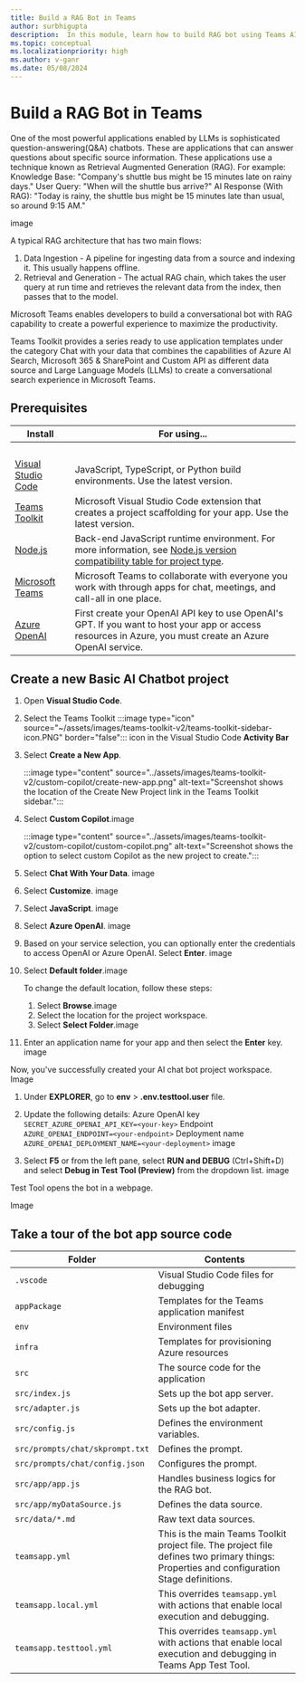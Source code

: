 ```yaml
---
title: Build a RAG Bot in Teams
author: surbhigupta
description:  In this module, learn how to build RAG bot using Teams AI library.
ms.topic: conceptual
ms.localizationpriority: high
ms.author: v-ganr
ms.date: 05/08/2024
---
```


# Build a RAG Bot in Teams

One of the most powerful applications enabled by LLMs is sophisticated question-answering(Q&A) chatbots. These are applications that can answer questions about specific source information. These applications use a technique known as Retrieval Augmented Generation (RAG). 
For example:
Knowledge Base: "Company's shuttle bus might be 15 minutes late on rainy days."
User Query: "When will the shuttle bus arrive?"
AI Response (With RAG): "Today is rainy, the shuttle bus might be 15 minutes late than usual, so around 9:15 AM."

image

A typical RAG architecture that has two main flows:

1. Data Ingestion - A pipeline for ingesting data from a source and indexing it. This usually happens offline.
1. Retrieval and Generation - The actual RAG chain, which takes the user query at run time and retrieves the relevant data from the index, then passes that to the model.

Microsoft Teams enables developers to build a conversational bot with RAG capability to create a powerful experience to maximize the productivity.

Teams Toolkit provides a series ready to use application templates under the category Chat with your data that combines the capabilities of Azure AI Search, Microsoft 365 & SharePoint and Custom API as different data source and Large Language Models (LLMs) to create a conversational search experience in Microsoft Teams.

## Prerequisites

| Install | For using... |
| --- | --- |
| &nbsp; | &nbsp; |
| [Visual Studio Code](https://code.visualstudio.com/download) | JavaScript, TypeScript, or Python build environments. Use the latest version. |
| [Teams Toolkit](https://marketplace.visualstudio.com/items?itemName=TeamsDevApp.ms-teams-vscode-extension) | Microsoft Visual Studio Code extension that creates a project scaffolding for your app. Use the latest version.|
| [Node.js](https://nodejs.org/en/download/) | Back-end JavaScript runtime environment. For more information, see [Node.js version compatibility table for project type](~/toolkit/build-environments.md#nodejs-version-compatibility-table-for-project-type).|
| [Microsoft Teams](https://www.microsoft.com/microsoft-teams/download-app) | Microsoft Teams to collaborate with everyone you work with through apps for chat, meetings, and call-all in one place.|
| [Azure OpenAI](https://oai.azure.com/portal)| First create your OpenAI API key to use OpenAI's GPT. If you want to host your app or access resources in Azure, you must create an Azure OpenAI service.|

## Create a new Basic AI Chatbot project

1. Open **Visual Studio Code**.
 
1. Select the Teams Toolkit :::image type="icon" source="~/assets/images/teams-toolkit-v2/teams-toolkit-sidebar-icon.PNG" border="false"::: icon in the Visual Studio Code **Activity Bar**

1. Select **Create a New App**.

   :::image type="content" source="../assets/images/teams-toolkit-v2/custom-copilot/create-new-app.png" alt-text="Screenshot shows the location of the Create New Project link in the Teams Toolkit sidebar.":::

1. Select **Custom Copilot**.image

   :::image type="content" source="../assets/images/teams-toolkit-v2/custom-copilot/custom-copilot.png" alt-text="Screenshot shows the option to select custom Copilot as the new project to create.":::

1. Select **Chat With Your Data**. image

1. Select **Customize**. image

1. Select **JavaScript**. image

1. Select **Azure OpenAI**. image

1. Based on your service selection, you can optionally enter the credentials to access OpenAI or Azure OpenAI. Select **Enter**. image

1.  Select **Default folder**.image

    To change the default location, follow these steps:

    1. Select **Browse**.image
    1. Select the location for the project workspace.
    1. Select **Select Folder**.image

1. Enter an application name for your app and then select the **Enter** key. image 

Now, you've successfully created your AI chat bot project workspace. Image

1. Under **EXPLORER**, go to **env** > **.env.testtool.user** file.

1. Update the following details:
    Azure OpenAI key `SECRET_AZURE_OPENAI_API_KEY=<your-key>`
    Endpoint `AZURE_OPENAI_ENDPOINT=<your-endpoint>`
    Deployment name `AZURE_OPENAI_DEPLOYMENT_NAME=<your-deployment>`
image

1. Select **F5** or from the left pane, select **RUN and DEBUG** (Ctrl+Shift+D) and select **Debug in Test Tool (Preview)** from the dropdown list.
image

Test Tool opens the bot in a webpage.

Image

## Take a tour of the bot app source code

| Folder       | Contents                                            |
| - | - |
| `.vscode`    | Visual Studio Code files for debugging                          |
| `appPackage` | Templates for the Teams application manifest        |
| `env`        | Environment files                                   |
| `infra`      | Templates for provisioning Azure resources          |
| `src`        | The source code for the application                 |
|`src/index.js`| Sets up the bot app server.|
|`src/adapter.js`| Sets up the bot adapter.|
|`src/config.js`| Defines the environment variables.|
|`src/prompts/chat/skprompt.txt`| Defines the prompt.|
|`src/prompts/chat/config.json`| Configures the prompt.|
|`src/app/app.js`| Handles business logics for the RAG bot.|
|`src/app/myDataSource.js`| Defines the data source.|
|`src/data/*.md`| Raw text data sources.|
|`teamsapp.yml`|This is the main Teams Toolkit project file. The project file defines two primary things:  Properties and configuration Stage definitions. |
|`teamsapp.local.yml`|This overrides `teamsapp.yml` with actions that enable local execution and debugging.|
|`teamsapp.testtool.yml`| This overrides `teamsapp.yml` with actions that enable local execution and debugging in Teams App Test Tool.|